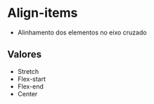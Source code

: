 # Align-items

- Alinhamento dos elementos no eixo cruzado

## Valores

- Stretch
- Flex-start
- Flex-end
- Center